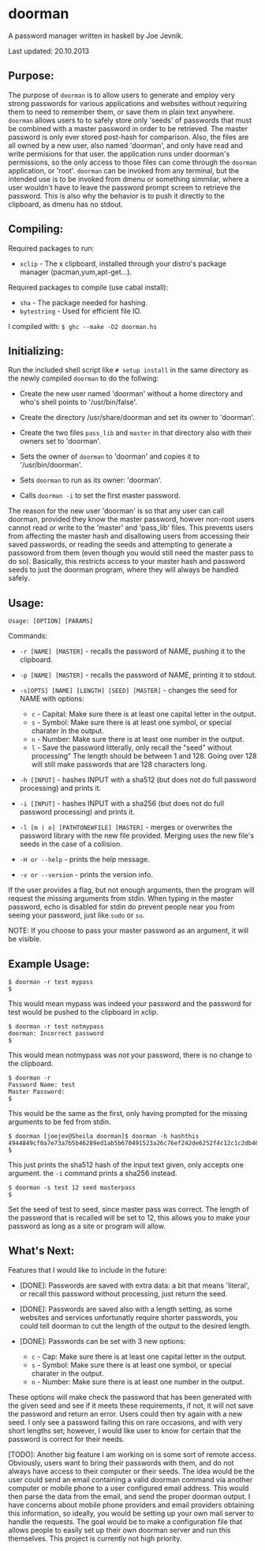 doorman
=======

A password manager written in haskell by Joe Jevnik.

Last updated: 20.10.2013

Purpose:
--------

The purpose of `doorman` is to allow users to generate and employ very strong
passwords for various applications and websites without requiring them to need
to remember them, or save them in plain text anywhere. `doorman` allows users to
to safely store only 'seeds' of passwords that must be combined with a master
password in order to be retrieved. The master password is only ever stored
post-hash for comparison. Also, the files are all owned by a new user, also
named 'doorman', and only have read and write permisions for that user. the
application runs under doorman's permissions, so the only access to those files
can come through the `doorman` application, or 'root'. `doorman` can be invoked
from any terminal, but the intended use is to be invoked from dmenu or something
simmilar, where a user wouldn't have to leave the password prompt screen to
retrieve the password. This is also why the behavior is to push it directly to
the clipboard, as dmenu has no stdout.

Compiling:
----------

Required packages to run:

- `xclip` - The x clipboard, installed through your distro's package manager
(pacman,yum,apt-get...).

Required packages to compile (use cabal install):

- `sha` - The package needed for hashing.
- `bytestring` - Used for efficient file IO.

I compiled with: `$ ghc --make -O2 doorman.hs`

Initializing:
-------------

Run the included shell script like `# setup install` in the same directory as
the newly compiled `doorman` to do the follwing:

- Create the new user named 'doorman' without a home directory and who's shell
points to '/usr/bin/false'.

- Create the directory /usr/share/doorman and set its owner to 'doorman'.

- Create the two files `pass_lib` and `master` in that directory also with their
owners set to 'doorman'.

- Sets the owner of `doorman` to 'doorman' and copies it to '/usr/bin/doorman'.

- Sets `doorman` to run as its owner: 'doorman'.

- Calls `doorman -i` to set the first master password.


The reason for the new user 'doorman' is so that any user can call doorman,
provided they know the master password, howver non-root users cannot read or
write to the 'master' and 'pass_lib' files. This prevents users from affecting
the master hash and disallowing users from accessing their saved passwords, or
reading the seeds and attempting to generate a passoword from them (even though
you would still need the master pass to do so). Basically, this restricts access
to your master hash and password seeds to just the doorman program, where they
will always be handled safely.

Usage:
------

`Usage: [OPTION] [PARAMS]`

Commands:

- `-r [NAME] [MASTER]` - recalls the password of NAME, pushing it to the
clipboard.

- `-p [NAME] [MASTER]` - recalls the password of NAME, printing it to stdout.

- `-s[OPTS] [NAME] [LENGTH] [SEED] [MASTER]` - changes the seed for NAME with
options:
  - `c` - Capital: Make sure there is at least one capital letter in the output.
  - `s` - Symbol: Make sure there is at least one symbol, or special charater in
	the output.
  - `n` - Number: Make sure there is at least one number in the output.
  - `l` - Save the password litterally, only recall the "seed" without
	processing"
The length should be between 1 and 128. Going over 128 will still make passwords
that are 128 characters long.

- `-h [INPUT]` - hashes INPUT with a sha512 (but does not do full password
processing) and prints it.

- `-i [INPUT]` - hashes INPUT with a sha256 (but does not do full password
processing) and prints it.

- `-l [m | o] [PATHTONEWFILE] [MASTER]` - merges or overwrites the password
library with the new file provided. Merging uses the new file's seeds in the
case of a collision.

-  `-H or --help` - prints the help message.

- `-v or --version` - prints the version info.

If the user provides a flag, but not enough arguments, then the program will
request the missing arguments from stdin. When typing in the master password,
echo is disabled for stdin do prevent people near you from seeing your password,
just like `sudo` or `su`.

NOTE: If you choose to pass your master password as
an argument, it will be visible.


Example Usage:
--------------

    $ doorman -r test mypass
	$

This would mean mypass was indeed your password and the password for test
would be pushed to the clipboard in xclip.

    $ doorman -r test notmypass
	doorman: Incorrect password
	$

This would mean notmypass was _not_ your password, there is no change to the
clipboard.

    $ doorman -r
	Password Name: test
	Master Password:
	$

This would be the same as the first, only having prompted for the missing
arguments to be fed from stdin.

    $ doorman [joejev@Sheila doorman]$ doorman -h hashthis
	4944849cf0a7e73a7b5b46289ed1ab5b670491523a26c76ef242de6252f4c12c1c2db461ee093e09787113a73875f0c24b93bfdd1864c53dab6e00c09b6b214d
	$

This just prints the sha512 hash of the input text given, only accepts one
argument. the `-i` command prints a sha256 instead.

    $ doorman -s test 12 seed masterpass
	$

Set the seed of test to seed, since master pass was correct. The length of the
password that is recalled will be set to 12, this allows you to make your
password as long as a site or program will allow.


What's Next:
------------

Features that I would like to include in the future:

- [DONE]: Passwords are saved with extra data: a bit that means 'literal', or
recall this password without processing, just return the seed.

- [DONE]: Passwords are saved also with a length setting, as some websites and
services unfortunatly require shorter passwords, you could tell doorman to cut
the length of the output to the desired length.

- [DONE]: Passwords can be set with 3 new options:
  - `c` - Cap: Make sure there is at least one capital letter in the output.
  - `s` - Symbol: Make sure there is at least one symbol, or special charater in
	the output.
  - `n` - Number: Make sure there is at least one number in the output.

These options will make check the password that has been generated with the
given seed and see if it meets these requirements, if not, it will not save the
password and return an error. Users could then try again with a new seed. I only
see a password failing this on rare occasions, and with very short lengths set;
however, I would like user to know for certain that the password is correct for
their needs.

[TODO]: Another big feature I am working on is some sort of remote access.
Obviously, users want to bring their passwords with them, and do not always have
access to their computer or their seeds. The idea would be the user could send
an email containing a valid doorman command via another computer or mobile phone
to a user configured email address. This would then parse the data from the
email, and send the proper doorman output. I have concerns about mobile phone
providers and email providers obtaining this information, so ideally, you would
be setting up your own mail server to handle the requests. The goal would be to
make a configuration file that allows people to easily set up their own doorman
server and run this themselves. This project is currently not high priority.
